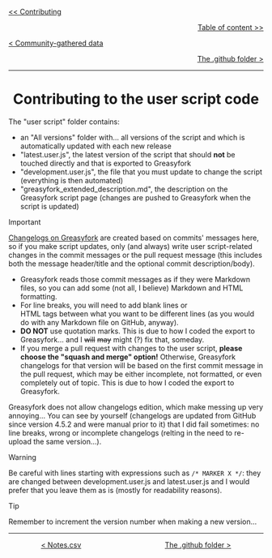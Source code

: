 <div align="left">
  
  [<< Contributing](/CONTRIBUTING.md)
  
</div>

<div align="right">
  
  [Table of content >>](table-of-content.md)
  
</div>

<div align="left">
  
  [< Community-gathered data](community-gathered-data.md)
  
</div>

<div align="right">

  [The .github folder >](github-folder.md)
  
</div>

<hr>

<div align="center">

# Contributing to the user script code

</div>

The "user script" folder contains:
* an "All versions" folder with... all versions of the script and which is automatically updated with each new release
* "latest.user.js", the latest version of the script that should **not** be touched directly and that is exported to Greasyfork
* "development.user.js", the file that you must update to change the script (everything is then automated)
* "greasyfork_extended_description.md", the description on the Greasyfork script page (changes are pushed to Greasyfork when the script is updated)

> [!Important]
> [Changelogs on Greasyfork](https://greasyfork.org/en/scripts/450685-dragons-of-the-void-raid-loot-tiers/versions) are created based on commits' messages here, so if you make script updates, only (and always) write user script-related changes in the commit messages or the pull request message (this includes both the message header/title and the optional commit description/body).
> * Greasyfork reads those commit messages as if they were Markdown files, so you can add some (not all, I believe) Markdown and HTML formatting.
> * For line breaks, you will need to add blank lines or <br> HTML tags between what you want to be different lines (as you would do with any Markdown file on GitHub, anyway).
> * **DO NOT** use quotation marks. This is due to how I coded the export to Greasyfork... and I ~~will~~ ~~may~~ might (?) fix that, someday.
> * If you merge a pull request with changes to the user script, **please choose the "squash and merge" option!** Otherwise, Greasyfork changelogs for that version will be based on the first commit message in the pull request, which may be either incomplete, not formatted, or even completely out of topic. This is due to how I coded the export to Greasyfork.
> 
> Greasyfork does not allow changelogs edition, which make messing up very annoying... You can see by yourself (changelogs are updated from GitHub since version 4.5.2 and were manual prior to it) that I did fail sometimes: no line breaks, wrong or incomplete changelogs (relting in the need to re-upload the same version...).

> [!WARNING]
> Be careful with lines starting with expressions such as `/* MARKER X */`: they are changed between development.user.js and latest.user.js and I would prefer that you leave them as is (mostly for readability reasons).

> [!Tip]
> Remember to increment the version number when making a new version...

<hr>

<div align="center">
  
  [< Notes.csv](notes-csv.md) $~~~~~~~~~~~~~~~~~~~~~~~~~~~~~~~~~~~~~~~~$ [The .github folder >](github-folder.md)
  
</div>
